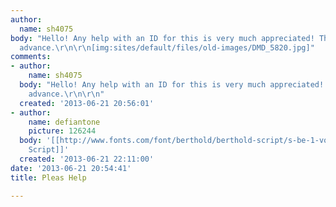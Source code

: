 ```yaml
---
author:
  name: sh4075
body: "Hello! Any help with an ID for this is very much appreciated! Thank you in
  advance.\r\n\r\n[img:sites/default/files/old-images/DMD_5820.jpg]"
comments:
- author:
    name: sh4075
  body: "Hello! Any help with an ID for this is very much appreciated! Thank you in
    advance.\r\n\r\n"
  created: '2013-06-21 20:56:01'
- author:
    name: defiantone
    picture: 126244
  body: '[[http://www.fonts.com/font/berthold/berthold-script/s-be-1-volume|Berthold
    Script]]'
  created: '2013-06-21 22:11:00'
date: '2013-06-21 20:54:41'
title: Pleas Help

---
```

